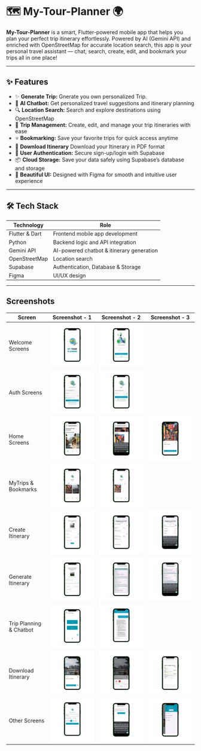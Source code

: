 # 🗺️ My-Tour-Planner 🌍

**My-Tour-Planner** is a smart, Flutter-powered mobile app that helps you plan your perfect trip itinerary effortlessly. Powered by AI (Gemini API) and enriched with OpenStreetMap for accurate location search, this app is your personal travel assistant — chat, search, create, edit, and bookmark your trips all in one place!

---

## ✨ Features
- ✨ **Generate Trip:** Gnerate you own personalized Trip.  
- 🤖 **AI Chatbot:** Get personalized travel suggestions and itinerary planning
- 🔍 **Location Search:** Search and explore destinations using OpenStreetMap  
- 📝 **Trip Management:** Create, edit, and manage your trip itineraries with ease  
- ⭐ **Bookmarking:** Save your favorite trips for quick access anytime
- 📃 **Download Itinerary** Download your Itinerary in PDF format
- 🔐 **User Authentication:** Secure sign-up/login with Supabase  
- 📦 **Cloud Storage:** Save your data safely using Supabase’s database and storage  
- 🎨 **Beautiful UI:** Designed with Figma for smooth and intuitive user experience  

---

## 🛠️ Tech Stack

| Technology      | Role                               |
|-----------------|----------------------------------|
| Flutter & Dart  | Frontend mobile app development   |
| Python          | Backend logic and API integration |
| Gemini API      | AI-powered chatbot & itinerary generation |
| OpenStreetMap   | Location search        |
| Supabase        | Authentication, Database & Storage|
| Figma           | UI/UX design                      |

---

## Screenshots

| Screen           | Screenshot - 1                                   | Screenshot - 2                                   | Screenshot - 3                                    |
|-------------------|-----------------------------------------------|----------------------------------------------------| -------------------------------------------|
| Welcome Screens     | <img src="screenshots/splash.png" alt="" width="220" />   | <img src="screenshots/welcome.png" alt="" width="220" /> |
| Auth Screens     | <img src="screenshots/createAccount.png" alt="" width="220" />   | <img src="screenshots/login.png" alt="" width="220" /> |
| Home Screens     | <img src="screenshots/home.png" alt="" width="220" />   | <img src="screenshots/homeSearch.png" alt="" width="220" /> | <img src="screenshots/itineraryPage.png" alt="" width="220" /> |
| MyTrips & Bookmarks    | <img src="screenshots/myTrips.png" alt="" width="220" />   | <img src="screenshots/bookmarks.png" alt="" width="220" /> | 
| Create Itinerary    | <img src="screenshots/tripCreation.png" alt="" width="220" />   | <img src="screenshots/itineraryCreation_tripCreation.png" alt="" width="220" /> | <img src="screenshots/thingsToCarry_tripCreation.png" alt="" width="220" /> |
| Generate Itinerary    | <img src="screenshots/tripGeneration.png" alt="" width="220" />   | <img src="screenshots/itinerary_tripGeneration.png" alt="" width="220" /> | <img src="screenshots/tripEditor.png" alt="" width="220" /> |
| Trip Planning & Chatbot   | <img src="screenshots/create_generatePage.png" alt="" width="220" />   | <img src="screenshots/chatbot.png" alt="" width="220" /> |
| Download Itinerary   | <img src="screenshots/itineraryPage_myTrips.png" alt="" width="220" />   | <img src="screenshots/downloadItinerary.png" alt="" width="220" /> | <img src="screenshots/pdfView_Itinerary.png" alt="" width="220" /> |
| Other Screens   | <img src="screenshots/userDetails.png" alt="" width="220" />   | <img src="screenshots/forgotPassword.png" alt="" width="220" /> | <img src="screenshots/navBar.png" alt="" width="220" /> |

